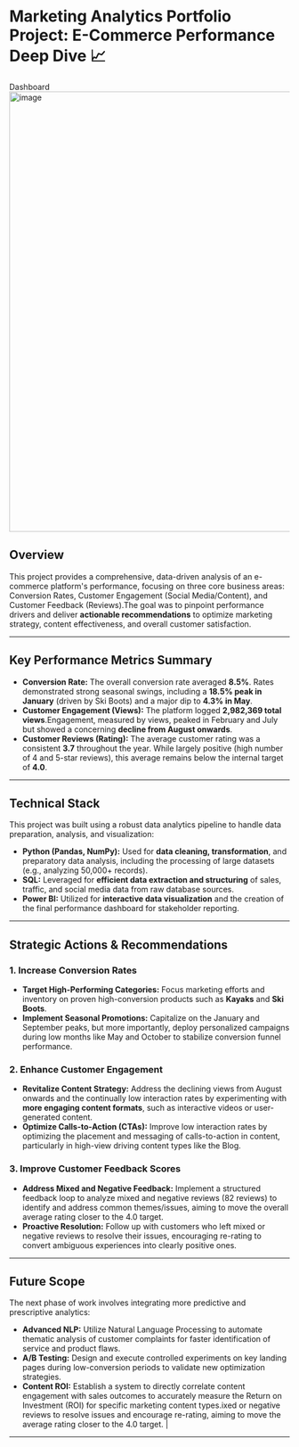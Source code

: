 # Marketing Analytics Portfolio Project: E-Commerce Performance Deep Dive 📈

Dashboard 
<img width="1476" height="790" alt="image" src="https://github.com/user-attachments/assets/784a7ce5-9e7e-4a32-acae-198ba17036d0" />


## Overview

This project provides a comprehensive, data-driven analysis of an e-commerce platform's performance, focusing on three core business areas: Conversion Rates, Customer Engagement (Social Media/Content), and Customer Feedback (Reviews).The goal was to pinpoint performance drivers and deliver **actionable recommendations** to optimize marketing strategy, content effectiveness, and overall customer satisfaction.

---

## Key Performance Metrics Summary

* **Conversion Rate:** The overall conversion rate averaged **8.5%**. Rates demonstrated strong seasonal swings, including a **18.5% peak in January** (driven by Ski Boots) and a major dip to **4.3% in May**.
* **Customer Engagement (Views):** The platform logged **2,982,369 total views**.Engagement, measured by views, peaked in February and July but showed a concerning **decline from August onwards**.
* **Customer Reviews (Rating):** The average customer rating was a consistent **3.7** throughout the year. While largely positive (high number of 4 and 5-star reviews), this average remains below the internal target of **4.0**.

---

## Technical Stack

This project was built using a robust data analytics pipeline to handle data preparation, analysis, and visualization:

* **Python (Pandas, NumPy):** Used for **data cleaning, transformation**, and preparatory data analysis, including the processing of large datasets (e.g., analyzing 50,000+ records).
* **SQL:** Leveraged for **efficient data extraction and structuring** of sales, traffic, and social media data from raw database sources.
* **Power BI:** Utilized for **interactive data visualization** and the creation of the final performance dashboard for stakeholder reporting.

---

## Strategic Actions & Recommendations

### 1. Increase Conversion Rates

* **Target High-Performing Categories:** Focus marketing efforts and inventory on proven high-conversion products such as **Kayaks** and **Ski Boots**.
* **Implement Seasonal Promotions:** Capitalize on the January and September peaks, but more importantly, deploy personalized campaigns during low months like May and October to stabilize conversion funnel performance.

### 2. Enhance Customer Engagement

* **Revitalize Content Strategy:** Address the declining views from August onwards and the continually low interaction rates by experimenting with **more engaging content formats**, such as interactive videos or user-generated content.
* **Optimize Calls-to-Action (CTAs):** Improve low interaction rates by optimizing the placement and messaging of calls-to-action in content, particularly in high-view driving content types like the Blog.

### 3. Improve Customer Feedback Scores

* **Address Mixed and Negative Feedback:** Implement a structured feedback loop to analyze mixed and negative reviews (82 reviews) to identify and address common themes/issues, aiming to move the overall average rating closer to the 4.0 target.
* **Proactive Resolution:** Follow up with customers who left mixed or negative reviews to resolve their issues, encouraging re-rating to convert ambiguous experiences into clearly positive ones.

---

## Future Scope

The next phase of work involves integrating more predictive and prescriptive analytics:

* **Advanced NLP:** Utilize Natural Language Processing to automate thematic analysis of customer complaints for faster identification of service and product flaws.
* **A/B Testing:** Design and execute controlled experiments on key landing pages during low-conversion periods to validate new optimization strategies.
* **Content ROI:** Establish a system to directly correlate content engagement with sales outcomes to accurately measure the Return on Investment (ROI) for specific marketing content types.ixed or negative reviews to resolve issues and encourage re-rating, aiming to move the average rating closer to the 4.0 target. |

---
